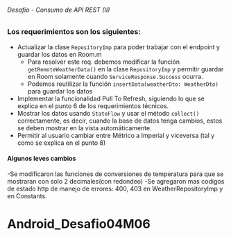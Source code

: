 ######  Desafío  - Consumo de API REST (II) #######

### Los requerimientos son los siguientes:

- Actualizar la clase `RepositoryImp` para poder trabajar con el endpoint y guardar los datos en
  Room.m
    - Para resolver este req. debemos modificar la función `getRemoteWeatherData()` en la
      clase `RepositoryImp` y permitir guardar en Room solamente cuando `ServiceResponse.Success`
      ocurra.
    - Podemos reutilizar la función `insertData(weatherDto: WeatherDto)` para guardar los datos
- Implementar la funcionalidad Pull To Refresh, siguiendo lo que se explica en el punto 6 de los
  requerimientos técnicos.
- Mostrar los datos usando `StateFlow` y usar el método `collect()` correctamente, es decir, cuando
  la base de datos tenga cambios, estos se deben mostrar en la vista automáticamente.
- Permitir al usuario cambiar entre Métrico a Imperial y viceversa (tal y como se explica en el
  punto 8)


#### Algunos leves cambios ####
-Se modificaron las funciones de conversiones de temperatura para que se mostraran con solo 2 
 decimales(con redondeo)
-Se agregaron mas codigos de estado http de manejo de errores: 400, 403 en WeatherRepositoryImp y 
 en Constants.
# Android_Desafio04M06
